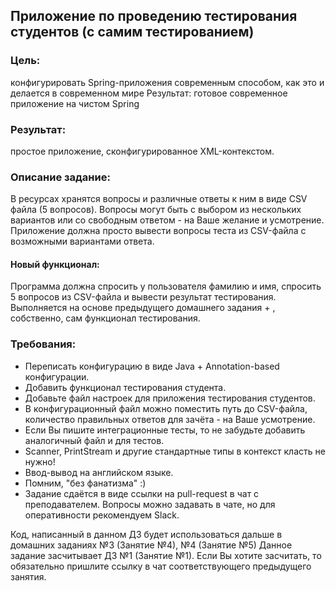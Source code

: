 ## Приложение по проведению тестирования студентов (с самим тестированием)

### Цель:
конфигурировать Spring-приложения современным способом, как это и делается в современном мире Результат: готовое современное приложение на чистом Spring 

### Результат: 
простое приложение, сконфигурированное XML-контекстом.

### Описание задание:
В ресурсах хранятся вопросы и различные ответы к ним в виде CSV файла (5 вопросов). 
Вопросы могут быть с выбором из нескольких вариантов или со свободным ответом - на Ваше желание и усмотрение. 
Приложение должна просто вывести вопросы теста из CSV-файла с возможными вариантами ответа.

#### Новый функционал:
Программа должна спросить у пользователя фамилию и имя, спросить 5 вопросов из CSV-файла и вывести результат тестирования.
Выполняется на основе предыдущего домашнего задания + , собственно, сам функционал тестирования.

### Требования: 
- Переписать конфигурацию в виде Java + Annotation-based конфигурации.
- Добавить функционал тестирования студента.
- Добавьте файл настроек для приложения тестирования студентов.
- В конфигурационный файл можно поместить путь до CSV-файла, количество правильных ответов для зачёта - на Ваше усмотрение.
- Если Вы пишите интеграционные тесты, то не забудьте добавить аналогичный файл и для тестов.
- Scanner, PrintStream и другие стандартные типы в контекст класть не нужно!
- Ввод-вывод на английском языке.
- Помним, "без фанатизма" :)
- Задание сдаётся в виде ссылки на pull-request в чат с преподавателем. Вопросы можно задавать в чате, но для оперативности рекомендуем Slack.

Код, написанный в данном ДЗ будет использоваться дальше в домашних заданиях №3 (Занятие №4), №4 (Занятие №5) Данное задание засчитывает ДЗ №1 (Занятие №1). Если Вы хотите засчитать, то обязательно пришлите ссылку в чат соответствующего предыдущего занятия.

